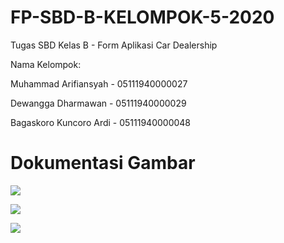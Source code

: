 # FP-SBD-B-KELOMPOK-5-2020

Tugas SBD Kelas B - Form Aplikasi Car Dealership

Nama Kelompok:

Muhammad Arifiansyah - 05111940000027

Dewangga Dharmawan - 05111940000029

Bagaskoro Kuncoro Ardi - 05111940000048

# Dokumentasi Gambar

![](https://1.bp.blogspot.com/-8QUw-j9cLKQ/X_57vVkUM8I/AAAAAAAAAXc/1bqeOqQCGDQfAwNZh-IpRCm36IfzJXqkQCLcBGAsYHQ/s320/Access%2B-%2BCarDealership123%2B_%2BDatabase-%2BC__Users_bag_Downloads_CarDealership123.accdb%2B%2528Access%2B2007%2B-%2B2016%2Bfile%2Bformat%2529%2B13_01_2021%2B11_43_26.png)

![](https://1.bp.blogspot.com/-IjmYxLMufUc/X_57vRIyM3I/AAAAAAAAAXg/n-lWcsE7jWMNvt8WhGLGzKI5WkUx_642QCLcBGAsYHQ/s320/Access%2B-%2BCarDealership%2B_%2BDatabase-%2BC__Users_bag_Downloads_CarDealership.accdb%2B%2528Access%2B2007%2B-%2B2016%2Bfile%2Bformat%2529%2B13_01_2021%2B09_10_12.png)

![](https://1.bp.blogspot.com/-9AA7LNvajxg/X_57vSZ9XAI/AAAAAAAAAXY/UvSgB2AkbBQadJ4yO97X28sUn037L_4iQCLcBGAsYHQ/s320/Access%2B-%2BCarDealership123%2B_%2BDatabase-%2BC__Users_bag_Downloads_CarDealership123.accdb%2B%2528Access%2B2007%2B-%2B2016%2Bfile%2Bformat%2529%2B13_01_2021%2B11_45_18.png)
